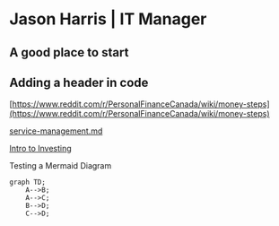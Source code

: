 # Jason Harris | IT Manager
## A good place to start
## Adding a header in code

[https://www.reddit.com/r/PersonalFinanceCanada/wiki/money-steps](https://www.reddit.com/r/PersonalFinanceCanada/wiki/money-steps)

[service-management.md](https://harris-j.github.io/about/writing/service-managment.md)


[Intro to Investing](/writing/Intro2Investing.md)


Testing a Mermaid Diagram
```mermaid
graph TD;
    A-->B;
    A-->C;
    B-->D;
    C-->D;
```
